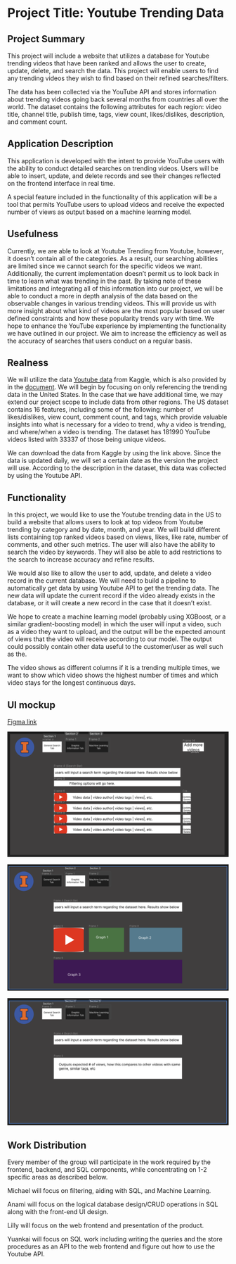 # Project Title: Youtube Trending Data

## Project Summary
This project will include a website that utilizes a database for Youtube trending videos that have been ranked and allows the user to create, update, delete, and search the data. This project will enable users to find any trending videos they wish to find based on their refined searches/filters.

The data has been collected via the YouTube API and stores information about trending videos going back several months from countries all over the world. The dataset contains the following attributes for each region: video title, channel title, publish time, tags, view count, likes/dislikes, description, and comment count.

## Application Description
This application is developed with the intent to provide YouTube users with the ability to conduct detailed searches on trending videos. Users will be able to insert, update, and delete records and see their changes reflected on the frontend interface in real time.

A special feature included in the functionality of this application will be a tool that permits YouTube users to upload videos and receive the expected number of views as output based on a machine learning model. 

## Usefulness
Currently, we are able to look at Youtube Trending from Youtube, however, it doesn’t contain all of the categories. As a result, our searching abilities are limited since we cannot search for the specific videos we want. Additionally, the current implementation doesn’t permit us to look back in time to learn what was trending in the past. By taking note of these limitations and integrating all of this information into our project, we will be able to conduct a more in depth analysis of the data based on the observable changes in various trending videos. This will provide us with more insight about what kind of videos are the most popular based on user defined constraints and how these popularity trends vary with time.
We hope to enhance the YouTube experience by implementing the functionality we have outlined in our project. We aim to increase the efficiency as well as the accuracy of searches that users conduct on a regular basis.


## Realness
We will utilize the data [Youtube data](https://www.kaggle.com/datasets/rsrishav/youtube-trending-video-dataset?select=US_youtube_trending_data.csv) from Kaggle, which is also provided by in the [document](https://docs.google.com/document/d/1Lz44h4D1w8KI7q5wNQcJ_Fvd7r7VokoFtDvMkiEkX7U/edit#heading=h.w4k8i2bifbv). We will begin by focusing on only referencing the trending data in the United States. In the case that we have additional time, we may extend our project scope to include data from other regions. The US dataset contains 16 features, including some of the following: number of likes/dislikes, view count, comment count, and tags, which provide valuable insights into what is necessary for a video to trend, why a video is trending, and where/when a video is trending. The dataset has 181990 YouTube videos listed with 33337 of those being unique videos. 

We can download the data from Kaggle by using the link above. Since the data is updated daily, we will set a certain date as the version the project will use. According to the description in the dataset, this data was collected by using the Youtube API. 

## Functionality
In this project, we would like to use the Youtube trending data in the US to build a website that allows users to look at top videos from Youtube trending by category and by date, month, and year. We will build different lists containing top ranked videos based on views, likes, like rate, number of comments, and other such metrics. The user will also have the ability to search the video by keywords. They will also be able to add restrictions to the search to increase accuracy and refine results.

We would also like to allow the user to add, update, and delete a video record in the current database. We will need to build a pipeline to automatically get data by using Youtube API to get the trending data. The new data will update the current record if the video already exists in the database, or it will create a new record in the case that it doesn’t exist. 

We hope to create a machine learning model (probably using XGBoost, or a similar gradient-boosting model) in which the user will input a video, such as a video they want to upload, and the output will be the expected amount of views that the video will receive according to our model. The output could possibly contain other data useful to the customer/user as well such as the. 

The video shows as different columns if it is a trending multiple times, we want to show which video shows the highest number of times and which video stays for the longest continuous days.

## UI mockup
[Figma link](https://www.figma.com/file/uRlugKUsVmaLZBs5Ralhzp/CS411-Figma?node-id=17%3A47&t=QigrYEU4cZA202jM-1)

![Search Tab Mock](SearchTabMock.png)

![Graphic Information Tab Mock](GraphicInformationTabMock.png)

![Machine Learning Tab Mock](MachineLearningTabMock.png)

## Work Distribution
Every member of the group will participate in the work required by the frontend, backend, and SQL components, while concentrating on 1-2 specific areas as described below. 

Michael will focus on filtering, aiding with SQL, and Machine Learning.

Anami will focus on the logical database design/CRUD operations in SQL along with the front-end UI design.

Lilly will focus on the web frontend and presentation of the product. 

Yuankai will focus on SQL work including writing the queries and the store procedures as an API to the web frontend and figure out how to use the Youtube API.
